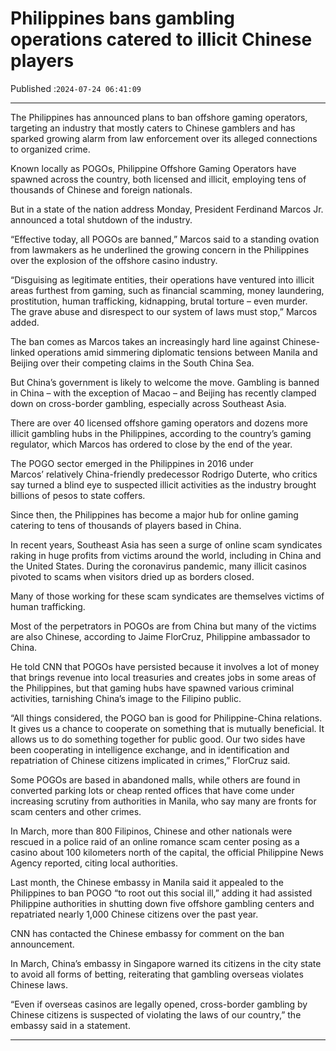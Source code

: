 # Philippines bans gambling operations catered to illicit Chinese players

Published :`2024-07-24 06:41:09`

---

The Philippines has announced plans to ban offshore gaming operators, targeting an industry that mostly caters to Chinese gamblers and has sparked growing alarm from law enforcement over its alleged connections to organized crime.

Known locally as POGOs, Philippine Offshore Gaming Operators have spawned across the country, both licensed and illicit, employing tens of thousands of Chinese and foreign nationals.

But in a state of the nation address Monday, President Ferdinand Marcos Jr. announced a total shutdown of the industry.

“Effective today, all POGOs are banned,” Marcos said to a standing ovation from lawmakers as he underlined the growing concern in the Philippines over the explosion of the offshore casino industry.

“Disguising as legitimate entities, their operations have ventured into illicit areas furthest from gaming, such as financial scamming, money laundering, prostitution, human trafficking, kidnapping, brutal torture – even murder. The grave abuse and disrespect to our system of laws must stop,” Marcos added.

The ban comes as Marcos takes an increasingly hard line against Chinese-linked operations amid simmering diplomatic tensions between Manila and Beijing over their competing claims in the South China Sea.

But China’s government is likely to welcome the move. Gambling is banned in China – with the exception of Macao – and Beijing has recently clamped down on cross-border gambling, especially across Southeast Asia.

There are over 40 licensed offshore gaming operators and dozens more illicit gambling hubs in the Philippines, according to the country’s gaming regulator, which Marcos has ordered to close by the end of the year.

The POGO sector emerged in the Philippines in 2016 under Marcos’ relatively China-friendly predecessor Rodrigo Duterte, who critics say turned a blind eye to suspected illicit activities as the industry brought billions of pesos to state coffers.

Since then, the Philippines has become a major hub for online gaming catering to tens of thousands of players based in China.

In recent years, Southeast Asia has seen a surge of online scam syndicates raking in huge profits from victims around the world, including in China and the United States. During the coronavirus pandemic, many illicit casinos pivoted to scams when visitors dried up as borders closed.

Many of those working for these scam syndicates are themselves victims of human trafficking.

Most of the perpetrators in POGOs are from China but many of the victims are also Chinese, according to Jaime FlorCruz, Philippine ambassador to China.

He told CNN that POGOs have persisted because it involves a lot of money that brings revenue into local treasuries and creates jobs in some areas of the Philippines, but that gaming hubs have spawned various criminal activities, tarnishing China’s image to the Filipino public.

“All things considered, the POGO ban is good for Philippine-China relations. It gives us a chance to cooperate on something that is mutually beneficial. It allows us to do something together for public good. Our two sides have been cooperating in intelligence exchange, and in identification and repatriation of Chinese citizens implicated in crimes,” FlorCruz said.

Some POGOs are based in abandoned malls, while others are found in converted parking lots or cheap rented offices that have come under increasing scrutiny from authorities in Manila, who say many are fronts for scam centers and other crimes.

In March, more than 800 Filipinos, Chinese and other nationals were rescued in a police raid of an online romance scam center posing as a casino about 100 kilometers north of the capital, the official Philippine News Agency reported, citing local authorities.

Last month, the Chinese embassy in Manila said it appealed to the Philippines to ban POGO “to root out this social ill,” adding it had assisted Philippine authorities in shutting down five offshore gambling centers and repatriated nearly 1,000 Chinese citizens over the past year.

CNN has contacted the Chinese embassy for comment on the ban announcement.

In March, China’s embassy in Singapore warned its citizens in the city state to avoid all forms of betting, reiterating that gambling overseas violates Chinese laws.

“Even if overseas casinos are legally opened, cross-border gambling by Chinese citizens is suspected of violating the laws of our country,” the embassy said in a statement.

---


